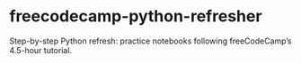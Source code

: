 # freecodecamp-python-refresher
Step-by-step Python refresh: practice notebooks following freeCodeCamp’s 4.5-hour tutorial.
